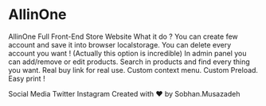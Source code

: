 # AllinOne
AllinOne
Full Front-End Store Website
What it do ?
You can create few account and save it into browser localstorage.
You can delete every account you want ! (Actually this option is incredible)
In admin panel you can add/remove or edit products.
Search in products and find every thing you want.
Real buy link for real use.
Custom context menu.
Custom Preload.
Easy print !

Social Media
Twitter
Instagram
Created with ❤️ by Sobhan.Musazadeh
